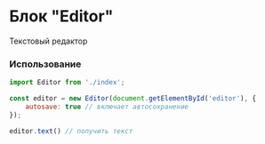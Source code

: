 # Блок "Editor"

Текстовый редактор

### Использование

```javascript
import Editor from './index';

const editor = new Editor(document.getElementById('editor'), {
    autosave: true // включает автосохранение
});

editor.text() // получить текст
```
